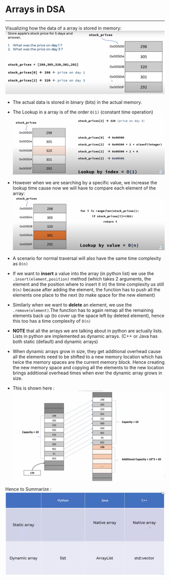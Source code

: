 # Arrays in DSA
---
Visualizing how the data of a array is stored in memory: 
![Image](./Notes%20Assets/arrayStorage.png)
- The actual data is stored in binary (bits) in the actual memory.
- The Lookup in a array is of the order `O(1)` (constant time operation) 
![Image](./Notes%20Assets/arrayLookUp.png)

- However when we are searching by a specific value, we increase the lookup time cause now we will have to compare each element of the array: 
![Image](./Notes%20Assets/arrayLookup2.png)
- A scenario for normal traversal will also have the same time complexity as `O(n)`
- If we want to **insert** a value into the array (in python list) we use the `.insert(element,position)` method (which takes 2 arguments, the element and the position where to insert it in) the time complexity us still `O(n)` because after adding the element, the function has to push all the elements one place to the next (to make space for the new element)
- Similarly when we want to **delete** an element, we use the `.remove(element)`.The function has to again remap all the remaining elements back up (to cover up the space left by deleted element), hence this too has a time complexity of `O(n)`
- **NOTE** that all the arrays we are talking about in python are actually lists. Lists in python are implemented as dynamic arrays. (C++ or Java has both static (default) and dynamic arrays)
- When dynamic arrays grow in size, they get additional overhead cause all the elements need to be shifted to a new memory location which has twice the memory spaces are the current memory block. Hence creating the new memory space and copying all the elements to the new location brings additional overhead times when ever the dynamic array grows in size.
- This is shown here  :
![Image](./Notes%20Assets/Lists%20increasing%20in%20size.png)

Hence to Summarize : 
![Image](./Notes%20Assets/Summary.png)
